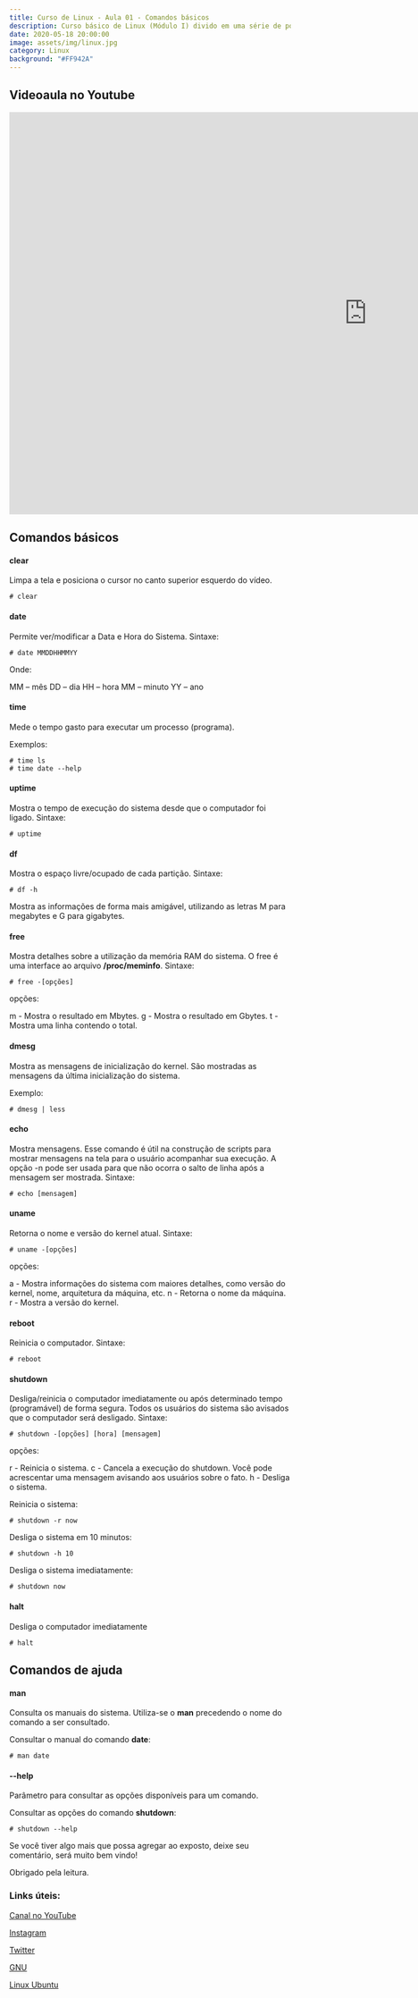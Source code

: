 ```yaml
---
title: Curso de Linux - Aula 01 - Comandos básicos
description: Curso básico de Linux (Módulo I) divido em uma série de posts
date: 2020-05-18 20:00:00
image: assets/img/linux.jpg
category: Linux
background: "#FF942A"
---
```


## Videoaula no Youtube

<iframe width="1280" height="720" src="https://www.youtube.com/embed/BiU0W38puqA" frameborder="0" allow="accelerometer; autoplay; encrypted-media; gyroscope; picture-in-picture" allowfullscreen></iframe>

## Comandos básicos

#### clear

Limpa a tela e posiciona o cursor no canto superior esquerdo do vídeo.

```
# clear
```

#### date

Permite ver/modificar a Data e Hora do Sistema. Sintaxe:

```
# date MMDDHHMMYY
```

Onde:

MM – mês
DD – dia
HH – hora
MM – minuto
YY – ano

#### time

Mede o tempo gasto para executar um processo (programa).

Exemplos:

```
# time ls
# time date --help
```

#### uptime

Mostra o tempo de execução do sistema desde que o computador foi ligado. Sintaxe:

```
# uptime
```

#### df

Mostra o espaço livre/ocupado de cada partição. Sintaxe:

```
# df -h
```

Mostra as informações de forma mais amigável, utilizando as letras M para megabytes e G para gigabytes.

#### free

Mostra detalhes sobre a utilização da memória RAM do sistema. O free é uma interface ao arquivo **/proc/meminfo**. Sintaxe:

```
# free -[opções]
```

opções:

m - Mostra o resultado em Mbytes.
g - Mostra o resultado em Gbytes.
t - Mostra uma linha contendo o total.

#### dmesg

Mostra as mensagens de inicialização do kernel. São mostradas as mensagens da última inicialização do sistema.

Exemplo:

```
# dmesg | less
```

#### echo

Mostra mensagens. Esse comando é útil na construção de scripts para mostrar mensagens na tela para o usuário acompanhar sua execução. A opção -n pode ser usada para que não ocorra o salto de linha após a mensagem ser mostrada. Sintaxe:

```
# echo [mensagem]
```

#### uname

Retorna o nome e versão do kernel atual. Sintaxe:

```
# uname -[opções]
```

opções:

a - Mostra informações do sistema com maiores detalhes, como versão do kernel, nome, arquitetura da máquina, etc.
n - Retorna o nome da máquina.
r - Mostra a versão do kernel.

#### reboot

Reinicia o computador. Sintaxe:

```
# reboot
```

#### shutdown

Desliga/reinicia o computador imediatamente ou após determinado tempo (programável) de forma segura. Todos os usuários do sistema são avisados que o computador será desligado. Sintaxe:

```
# shutdown -[opções] [hora] [mensagem]
```

opções:

r - Reinicia o sistema.
c - Cancela a execução do shutdown. Você pode acrescentar uma mensagem avisando aos usuários sobre o fato.
h - Desliga o sistema.

Reinicia o sistema:

```
# shutdown -r now
```

Desliga o sistema em 10 minutos:

```
# shutdown -h 10
```

Desliga o sistema imediatamente:

```
# shutdown now
```

#### halt

Desliga o computador imediatamente

```
# halt
```

## Comandos de ajuda

#### man

Consulta os manuais do sistema. Utiliza-se o **man** precedendo o nome do comando a ser consultado.

Consultar o manual do comando **date**:

```
# man date
```

#### --help

Parâmetro para consultar as opções disponíveis para um comando.

Consultar as opções do comando **shutdown**:

```
# shutdown --help
```


Se você tiver algo mais que possa agregar ao exposto, deixe seu comentário, será muito bem vindo!

Obrigado pela leitura.


### Links úteis:

[Canal no YouTube](https://www.youtube.com/channel/UCC6ue986efLUHRuqGiIfuwQ/featured?view_as=public)

[Instagram](https://www.instagram.com/smartcontacts/)

[Twitter](https://twitter.com/@ContactsSmart)

[GNU](http://www.gnu.org)

[Linux Ubuntu](https://ubuntu.com/)
